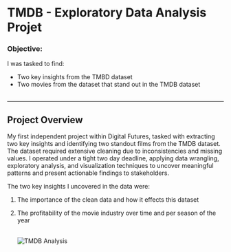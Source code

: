 <h1>TMDB - Exploratory Data Analysis Projet</h1>    

<h3>Objective:</h3>
I was tasked to find:  

- Two key insights from the TMBD dataset
- Two movies from the dataset that stand out in the TMDB dataset
<br><br/>

---
<h2>Project Overview</h2>

My first independent project within Digital Futures, tasked with extracting two key insights and identifying two standout films from the TMDB dataset. The dataset required extensive cleaning due to inconsistencies and missing values. I operated under a tight two day deadline, applying data wrangling, exploratory analysis, and visualization techniques to uncover meaningful patterns and present actionable findings to stakeholders. 

The two key insights I uncovered in the data were:  
1) The importance of the clean data and how it effects this dataset
2) The profitability of the movie industry over time and per season of the year
<br><br/>

   ![TMDB Analysis](https://miro.medium.com/v2/resize:fit:512/1*UaUZmFbQmQ4ZstvGQ-JFeA.png)

